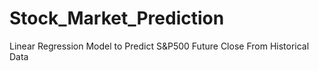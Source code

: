 # Stock_Market_Prediction
Linear Regression Model to Predict S&amp;P500 Future Close From Historical Data
